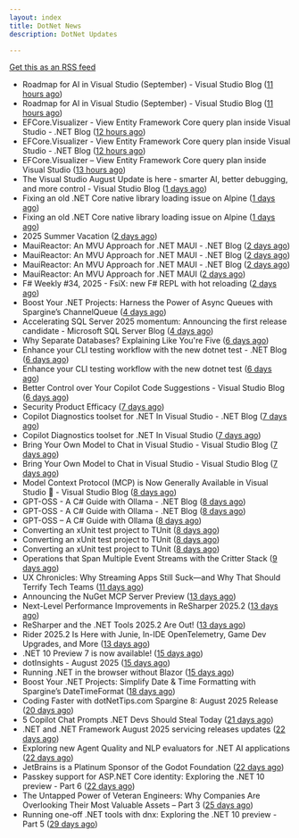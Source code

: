 ```yaml
---
layout: index
title: DotNet News
description: DotNet Updates

---
```


[Get this as an RSS feed](/dotnet.rss)

<!-- news_marker starts -->
- Roadmap for AI in Visual Studio (September) - Visual Studio Blog ([11 hours ago](https://dotnetkicks.com/r/728498?url=https://devblogs.microsoft.com/visualstudio/roadmap-for-ai-in-visual-studio-september/))
- Roadmap for AI in Visual Studio (September) - Visual Studio Blog ([11 hours ago](https://dotnetkicks.com/r/728482?url=https://devblogs.microsoft.com/visualstudio/roadmap-for-ai-in-visual-studio-september/))
- EFCore.Visualizer - View Entity Framework Core query plan inside Visual Studio - .NET Blog ([12 hours ago](https://dotnetkicks.com/r/728480?url=https://devblogs.microsoft.com/dotnet/ef-core-visualizer-view-entity-framework-core-query-plan-inside-visual-studio/))
- EFCore.Visualizer - View Entity Framework Core query plan inside Visual Studio - .NET Blog ([12 hours ago](https://dotnetkicks.com/r/728461?url=https://devblogs.microsoft.com/dotnet/ef-core-visualizer-view-entity-framework-core-query-plan-inside-visual-studio/))
- EFCore.Visualizer – View Entity Framework Core query plan inside Visual Studio ([13 hours ago](https://devblogs.microsoft.com/dotnet/ef-core-visualizer-view-entity-framework-core-query-plan-inside-visual-studio/))
- The Visual Studio August Update is here - smarter AI, better debugging, and more control - Visual Studio Blog ([1 days ago](https://dotnetkicks.com/r/728413?url=https://devblogs.microsoft.com/visualstudio/the-visual-studio-august-update-is-here-smarter-ai-better-debugging-and-more-control/))
- Fixing an old .NET Core native library loading issue on Alpine ([1 days ago](https://dotnetkicks.com/r/728349?url=https://andrewlock.net/fixing-an-old-dotnet-core-native-library-loading-issue-on-alpine/))
- Fixing an old .NET Core native library loading issue on Alpine ([1 days ago](https://andrewlock.net/fixing-an-old-dotnet-core-native-library-loading-issue-on-alpine/))
- 2025 Summer Vacation ([2 days ago](https://dotnetkicks.com/r/728343?url=https://textslashplain.com/2025/08/25/2025-summer-vacation/))
- MauiReactor: An MVU Approach for .NET MAUI - .NET Blog ([2 days ago](https://dotnetkicks.com/r/728311?url=https://devblogs.microsoft.com/dotnet/mauireactor-mvu-for-dotnet-maui/))
- MauiReactor: An MVU Approach for .NET MAUI - .NET Blog ([2 days ago](https://dotnetkicks.com/r/728306?url=https://devblogs.microsoft.com/dotnet/mauireactor-mvu-for-dotnet-maui/))
- MauiReactor: An MVU Approach for .NET MAUI - .NET Blog ([2 days ago](https://dotnetkicks.com/r/728290?url=https://devblogs.microsoft.com/dotnet/mauireactor-mvu-for-dotnet-maui/))
- MauiReactor: An MVU Approach for .NET MAUI ([2 days ago](https://devblogs.microsoft.com/dotnet/mauireactor-mvu-for-dotnet-maui/))
- F# Weekly #34, 2025 - FsiX: new F# REPL with hot reloading ([2 days ago](https://dotnetkicks.com/r/728288?url=https://sergeytihon.com/2025/08/24/f-weekly-34-2025-fsix-new-f-repl-with-hot-reloading/))
- Boost Your .NET Projects: Harness the Power of Async Queues with Spargine’s ChannelQueue ([4 days ago](https://dotnettips.wordpress.com/2025/08/24/boost-your-net-projects-harness-the-power-of-async-queues-with-spargines-channelqueue/))
- Accelerating SQL Server 2025 momentum: Announcing the first release candidate - Microsoft SQL Server Blog ([4 days ago](https://dotnetkicks.com/r/728173?url=https://www.microsoft.com/en-us/sql-server/blog/2025/08/22/accelerating-sql-server-2025-momentum-announcing-the-first-release-candidate/))
- Why Separate Databases? Explaining Like You're Five ([6 days ago](https://dotnetkicks.com/r/728117?url=https://codeopinion.com/why-separate-databases-explaining-like-youre-five/))
- Enhance your CLI testing workflow with the new dotnet test - .NET Blog ([6 days ago](https://dotnetkicks.com/r/728111?url=https://devblogs.microsoft.com/dotnet/dotnet-test-with-mtp/))
- Enhance your CLI testing workflow with the new dotnet test ([6 days ago](https://devblogs.microsoft.com/dotnet/dotnet-test-with-mtp/))
- Better Control over Your Copilot Code Suggestions - Visual Studio Blog ([6 days ago](https://dotnetkicks.com/r/728100?url=https://devblogs.microsoft.com/visualstudio/better-control-over-your-copilot-code-suggestions/))
- Security Product Efficacy ([7 days ago](https://dotnetkicks.com/r/728032?url=https://textslashplain.com/2025/08/20/security-product-efficacy/))
- Copilot Diagnostics toolset for .NET In Visual Studio - .NET Blog ([7 days ago](https://dotnetkicks.com/r/728012?url=https://devblogs.microsoft.com/dotnet/github-copilot-diagnostics-toolset-for-dotnet-in-visual-studio/))
- Copilot Diagnostics toolset for .NET In Visual Studio ([7 days ago](https://devblogs.microsoft.com/dotnet/github-copilot-diagnostics-toolset-for-dotnet-in-visual-studio/))
- Bring Your Own Model to Chat in Visual Studio - Visual Studio Blog ([7 days ago](https://dotnetkicks.com/r/728005?url=https://devblogs.microsoft.com/visualstudio/bring-your-own-model-visual-studio-chat/))
- Bring Your Own Model to Chat in Visual Studio - Visual Studio Blog ([7 days ago](https://dotnetkicks.com/r/727973?url=https://devblogs.microsoft.com/visualstudio/bring-your-own-model-visual-studio-chat/))
- Model Context Protocol (MCP) is Now Generally Available in Visual Studio 🎉 - Visual Studio Blog ([8 days ago](https://dotnetkicks.com/r/727902?url=https://devblogs.microsoft.com/visualstudio/mcp-is-now-generally-available-in-visual-studio/))
- GPT-OSS - A C# Guide with Ollama - .NET Blog ([8 days ago](https://dotnetkicks.com/r/727899?url=https://devblogs.microsoft.com/dotnet/gpt-oss-csharp-ollama/))
- GPT-OSS - A C# Guide with Ollama - .NET Blog ([8 days ago](https://dotnetkicks.com/r/727897?url=https://devblogs.microsoft.com/dotnet/gpt-oss-csharp-ollama/))
- GPT-OSS – A C# Guide with Ollama ([8 days ago](https://devblogs.microsoft.com/dotnet/gpt-oss-csharp-ollama/))
- Converting an xUnit test project to TUnit ([8 days ago](https://dotnetkicks.com/r/727846?url=https://andrewlock.net/converting-an-xunit-project-to-tunit/))
- Converting an xUnit test project to TUnit ([8 days ago](https://dotnetkicks.com/r/727845?url=https://andrewlock.net/converting-an-xunit-project-to-tunit/))
- Converting an xUnit test project to TUnit ([8 days ago](https://andrewlock.net/converting-an-xunit-project-to-tunit/))
- Operations that Span Multiple Event Streams with the Critter Stack ([9 days ago](https://dotnetkicks.com/r/727838?url=https://jeremydmiller.com/2025/08/18/operations-that-span-multiple-event-streams-with-the-critter-stack/))
- UX Chronicles: Why Streaming Apps Still Suck—and Why That Should Terrify Tech Teams ([11 days ago](https://dotnettips.wordpress.com/2025/08/17/ux-chronicles-why-streaming-apps-still-suck-and-why-that-should-terrify-tech-teams/))
- Announcing the NuGet MCP Server Preview ([13 days ago](https://devblogs.microsoft.com/dotnet/nuget-mcp-server-preview/))
- Next-Level Performance Improvements in ReSharper 2025.2 ([13 days ago](https://blog.jetbrains.com/dotnet/2025/08/14/resharper-performance-improvements-2025/))
- ReSharper and the .NET Tools 2025.2 Are Out! ([13 days ago](https://blog.jetbrains.com/dotnet/2025/08/14/resharper-and-the-net-tools-2025-2-are-out/))
- Rider 2025.2 Is Here with Junie, In-IDE OpenTelemetry, Game Dev Upgrades, and More ([13 days ago](https://blog.jetbrains.com/dotnet/2025/08/14/rider-2025-2-is-here-with-junie-in-ide-opentelemetry-game-dev-upgrades-and-more/))
- .NET 10 Preview 7 is now available! ([15 days ago](https://devblogs.microsoft.com/dotnet/dotnet-10-preview-7/))
- dotInsights  -  August 2025 ([15 days ago](https://blog.jetbrains.com/dotnet/2025/08/12/dotinsights-august-2025/))
- Running .NET in the browser without Blazor ([15 days ago](https://andrewlock.net/running-dotnet-in-the-browser-without-blazor/))
- Boost Your .NET Projects: Simplify Date & Time Formatting with Spargine’s DateTimeFormat ([18 days ago](https://dotnettips.wordpress.com/2025/08/10/boost-your-net-projects-simplify-date-time-formatting-with-spargines-datetimeformat/))
- Coding Faster with dotNetTips.com Spargine 8: August 2025 Release ([20 days ago](https://dotnettips.wordpress.com/2025/08/08/coding-faster-with-dotnettips-com-spargine-8-august-2025-release/))
- 5 Copilot Chat Prompts .NET Devs Should Steal Today ([21 days ago](https://devblogs.microsoft.com/dotnet/5-copilot-chat-prompts-dotnet-devs-should-steal-today/))
- .NET and .NET Framework August 2025 servicing releases updates ([22 days ago](https://devblogs.microsoft.com/dotnet/dotnet-and-dotnet-framework-august-2025-servicing-updates/))
- Exploring new Agent Quality and NLP evaluators for .NET AI applications ([22 days ago](https://devblogs.microsoft.com/dotnet/exploring-agent-quality-and-nlp-evaluators/))
- JetBrains is a Platinum Sponsor of the Godot Foundation ([22 days ago](https://blog.jetbrains.com/dotnet/2025/08/05/jetbrains-is-a-platinum-sponsor-of-the-godot-foundation/))
- Passkey support for ASP.NET Core identity: Exploring the .NET 10 preview - Part 6 ([22 days ago](https://andrewlock.net/exploring-dotnet-10-preview-features-6-passkey-support-for-aspnetcore-identity/))
- The Untapped Power of Veteran Engineers: Why Companies Are Overlooking Their Most Valuable Assets – Part 3 ([25 days ago](https://dotnettips.wordpress.com/2025/08/03/the-untapped-power-of-veteran-engineers-why-companies-are-overlooking-their-most-valuable-assets-part-3/))
- Running one-off .NET tools with dnx: Exploring the .NET 10 preview - Part 5 ([29 days ago](https://andrewlock.net/exploring-dotnet-10-preview-features-5-running-one-off-dotnet-tools-with-dnx/))

<!-- news_marker ends -->